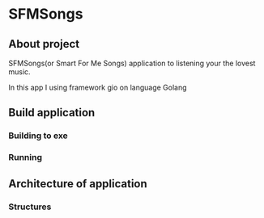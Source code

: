 # SFMSongs
## About project
<p>SFMSongs(or Smart For Me Songs) application to listening your the lovest music.</p>
<p>In this app I using framework gio on language Golang</p>

## Build application
### Building to exe
### Running

## Architecture of application
### Structures

## 